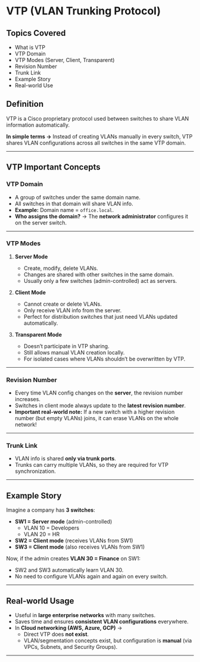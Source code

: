 #  VTP (VLAN Trunking Protocol)

##  Topics Covered
- What is VTP  
- VTP Domain  
- VTP Modes (Server, Client, Transparent)  
- Revision Number  
- Trunk Link  
- Example Story  
- Real-world Use  

##  Definition
VTP is a Cisco proprietary protocol used between switches to share VLAN information automatically.  

**In simple terms →** Instead of creating VLANs manually in every switch, VTP shares VLAN configurations across all switches in the same VTP domain.  

---

##  VTP Important Concepts

###  VTP Domain
- A group of switches under the same domain name.  
- All switches in that domain will share VLAN info.  
- **Example:** Domain name = `office.local`.  
- **Who assigns the domain?** → The **network administrator** configures it on the server switch.  

---

###  VTP Modes
1. **Server Mode**
   - Create, modify, delete VLANs.  
   - Changes are shared with other switches in the same domain.  
   - Usually only a few switches (admin-controlled) act as servers.  

2. **Client Mode**
   - Cannot create or delete VLANs.  
   - Only receive VLAN info from the server.  
   - Perfect for distribution switches that just need VLANs updated automatically.  

3. **Transparent Mode**
   - Doesn’t participate in VTP sharing.  
   - Still allows manual VLAN creation locally.  
   - For isolated cases where VLANs shouldn’t be overwritten by VTP.  

---

###  Revision Number
- Every time VLAN config changes on the **server**, the revision number increases.  
- Switches in client mode always update to the **latest revision number**.  
-  **Important real-world note:** If a new switch with a higher revision number (but empty VLANs) joins, it can erase VLANs on the whole network!  

---

###  Trunk Link
- VLAN info is shared **only via trunk ports**.  
- Trunks can carry multiple VLANs, so they are required for VTP synchronization.  

---

##  Example Story

Imagine a company has **3 switches**:  
- **SW1 = Server mode** (admin-controlled)  
  - VLAN 10 = Developers  
  - VLAN 20 = HR  
- **SW2 = Client mode** (receives VLANs from SW1)  
- **SW3 = Client mode** (also receives VLANs from SW1)  

 Now, if the admin creates **VLAN 30 = Finance** on SW1:  
- SW2 and SW3 automatically learn VLAN 30.  
- No need to configure VLANs again and again on every switch.   

---

##  Real-world Usage
- Useful in **large enterprise networks** with many switches.  
- Saves time and ensures **consistent VLAN configurations** everywhere.  
- In **Cloud networking (AWS, Azure, GCP)** →  
  - Direct VTP does **not exist**.  
  - VLAN/segmentation concepts exist, but configuration is **manual** (via VPCs, Subnets, and Security Groups).  

---

